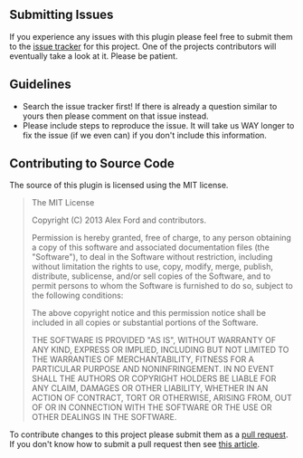 ## Submitting Issues

If you experience any issues with this plugin please feel free to submit them to the [issue tracker](https://github.com/lvyue/mongoose-ai/issues) for this project. One of the projects contributors will eventually take a look at it. Please be patient.

## Guidelines

* Search the issue tracker first! If there is already a question similar to yours then please comment on that issue instead.
* Please include steps to reproduce the issue. It will take us WAY longer to fix the issue (if we even can) if you don't include this information.

## Contributing to Source Code

The source of this plugin is licensed using the MIT license.

> The MIT License
>
> Copyright (C) 2013 Alex Ford and contributors.
>
> Permission is hereby granted, free of charge, to any person obtaining a copy of
> this software and associated documentation files (the "Software"), to deal in
> the Software without restriction, including without limitation the rights to
> use, copy, modify, merge, publish, distribute, sublicense, and/or sell copies
> of the Software, and to permit persons to whom the Software is furnished to do
> so, subject to the following conditions:
>
> The above copyright notice and this permission notice shall be included in all
> copies or substantial portions of the Software.
>
> THE SOFTWARE IS PROVIDED "AS IS", WITHOUT WARRANTY OF ANY KIND, EXPRESS OR
> IMPLIED, INCLUDING BUT NOT LIMITED TO THE WARRANTIES OF MERCHANTABILITY, FITNESS
> FOR A PARTICULAR PURPOSE AND NONINFRINGEMENT. IN NO EVENT SHALL THE AUTHORS OR
> COPYRIGHT HOLDERS BE LIABLE FOR ANY CLAIM, DAMAGES OR OTHER LIABILITY, WHETHER
> IN AN ACTION OF CONTRACT, TORT OR OTHERWISE, ARISING FROM, OUT OF OR IN
> CONNECTION WITH THE SOFTWARE OR THE USE OR OTHER DEALINGS IN THE SOFTWARE.

To contribute changes to this project please submit them as a [pull request](https://github.com/lvyue/mongoose-ai/pulls). If you don't know how to submit a pull request then see [this article](https://help.github.com/articles/using-pull-requests).
